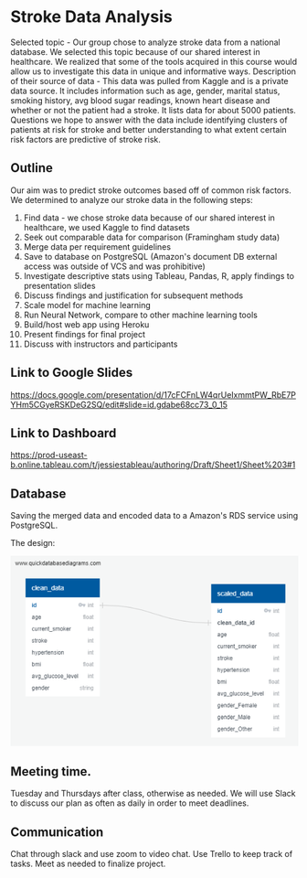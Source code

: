 # Stroke Data Analysis
Selected topic - Our group chose to analyze stroke data from a national database. We selected this topic because of our shared interest in healthcare. We realized that some of the tools acquired in this course would allow us to investigate this data in unique and informative ways. 
Description of their source of data - This data was pulled from Kaggle and is a private data source. It includes information such as age, gender, marital status, smoking history, avg blood sugar readings, known heart disease and whether or not the patient had a stroke. It lists data for about 5000 patients.
Questions we hope to answer with the data include identifying clusters of patients at risk for stroke and better understanding to what extent certain risk factors are predictive of stroke risk.

## Outline
Our aim was to predict stroke outcomes based off of common risk factors. 
We determined to analyze our stroke data in the following steps:

1.  Find data - we chose stroke data because of our shared interest in healthcare, we used Kaggle to find datasets
2.  Seek out comparable data for comparison (Framingham study data)
3.  Merge data per requirement guidelines
4.  Save to database on PostgreSQL (Amazon's document DB external access was outside of VCS and was prohibitive)
5.  Investigate descriptive stats using Tableau, Pandas, R, apply findings to presentation slides
6.  Discuss findings and justification for subsequent methods
7.  Scale model for machine learning
8.  Run Neural Network, compare to other machine learning tools
9.  Build/host web app using Heroku
10.  Present findings for final project
11.  Discuss with instructors and participants

## Link to Google Slides
https://docs.google.com/presentation/d/17cFCFnLW4qrUeIxmmtPW_RbE7PYHm5CGyeRSKDeG2SQ/edit#slide=id.gdabe68cc73_0_15


## Link to Dashboard
https://prod-useast-b.online.tableau.com/t/jessiestableau/authoring/Draft/Sheet1/Sheet%203#1 


## Database
Saving the merged data and encoded data to a Amazon's RDS service using PostgreSQL.

The design:

![](resources/images/db_ERD.png)

## Meeting time.
Tuesday and Thursdays after class, otherwise as needed. We will use Slack to discuss our plan as often as daily in order to meet deadlines. 

## Communication
Chat through slack and use zoom to video chat. Use Trello to keep track of tasks. Meet as needed to finalize project. 
